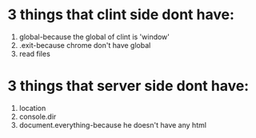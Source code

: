 # 3 things that clint side dont have:

1. global-because the global of clint is 'window'
2. .exit-because chrome don't have global
3. read files

# 3 things that server side dont have:

1. location
2. console.dir
3. document.everything-because he doesn't have any html

